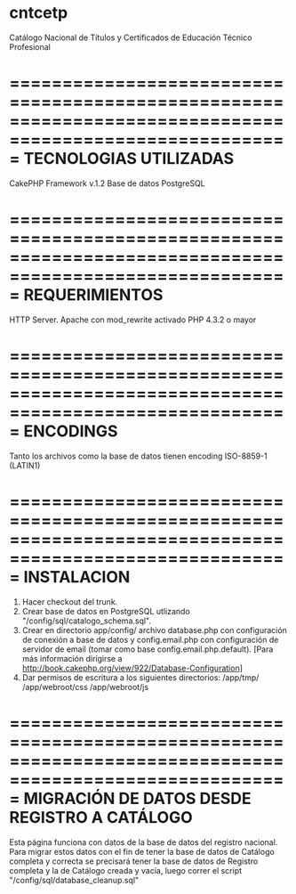 cntcetp
=======

Catálogo Nacional de Títulos y Certificados de Educación Técnico Profesional

=========================================================================================================
TECNOLOGIAS UTILIZADAS
=========================================================================================================
CakePHP Framework v.1.2
Base de datos PostgreSQL

=========================================================================================================
REQUERIMIENTOS
=========================================================================================================
HTTP Server. Apache con mod_rewrite activado
PHP 4.3.2 o mayor

=========================================================================================================
ENCODINGS
=========================================================================================================
Tanto los archivos como la base de datos tienen encoding ISO-8859-1 (LATIN1)

=========================================================================================================
INSTALACION
=========================================================================================================
1. Hacer checkout del trunk.
2. Crear base de datos en PostgreSQL utlizando "/config/sql/catalogo_schema.sql".
3. Crear en directorio app/config/ archivo database.php con configuración de conexión 
a base de datos y config.email.php con configuración de servidor de email (tomar como base config.email.php.default).
[Para más información dirigirse a http://book.cakephp.org/view/922/Database-Configuration]
4. Dar permisos de escritura a los siguientes directorios: 
	/app/tmp/
	/app/webroot/css
	/app/webroot/js

=========================================================================================================
MIGRACIÓN DE DATOS DESDE REGISTRO A CATÁLOGO
=========================================================================================================

Esta página funciona con datos de la base de datos del registro nacional. Para migrar estos datos con el fin
de tener la base de datos de Catálogo completa y correcta se precisará tener la base de datos de Registro 
completa y la de Catálogo creada y vacía, luego correr el script "/config/sql/database_cleanup.sql"
